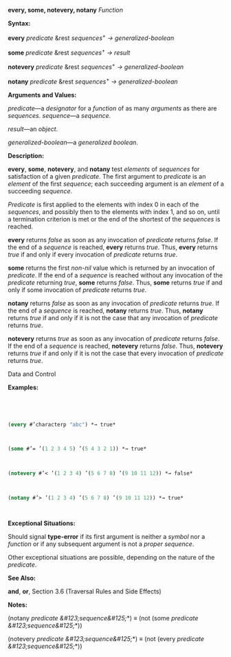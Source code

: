 **every, some, notevery, notany** *Function* 



**Syntax:** 



**every** *predicate* &rest *sequences*<sup>+</sup> *→ generalized-boolean* 



**some** *predicate* &rest *sequences*<sup>+</sup> *→ result* 



**notevery** *predicate* &rest *sequences*<sup>+</sup> *→ generalized-boolean* 



**notany** *predicate* &rest *sequences*<sup>+</sup> *→ generalized-boolean* 



**Arguments and Values:** 



*predicate*—a *designator* for a *function* of as many *arguments* as there are *sequences*. *sequence*—a *sequence*. 



*result*—an *object*. 



*generalized-boolean*—a *generalized boolean*. 



**Description:** 



**every**, **some**, **notevery**, and **notany** test *elements* of *sequences* for satisfaction of a given *predicate*. The first argument to *predicate* is an *element* of the first *sequence*; each succeeding argument is an *element* of a succeeding *sequence*. 



*Predicate* is first applied to the elements with index 0 in each of the *sequences*, and possibly then to the elements with index 1, and so on, until a termination criterion is met or the end of the shortest of the *sequences* is reached. 



**every** returns *false* as soon as any invocation of *predicate* returns *false*. If the end of a *sequence* is reached, **every** returns *true*. Thus, **every** returns *true* if and only if every invocation of *predicate* returns *true*. 



**some** returns the first *non-nil* value which is returned by an invocation of *predicate*. If the end of a *sequence* is reached without any invocation of the *predicate* returning *true*, **some** returns *false*. Thus, **some** returns *true* if and only if some invocation of *predicate* returns *true*. 



**notany** returns *false* as soon as any invocation of *predicate* returns *true*. If the end of a *sequence* is reached, **notany** returns *true*. Thus, **notany** returns *true* if and only if it is not the case that any invocation of *predicate* returns *true*. 



**notevery** returns *true* as soon as any invocation of *predicate* returns *false*. If the end of a *sequence* is reached, **notevery** returns *false*. Thus, **notevery** returns *true* if and only if it is not the case that every invocation of *predicate* returns *true*. 



Data and Control 











**Examples:**
```lisp
 



(every #’characterp "abc") *→ true* 



(some #’= ’(1 2 3 4 5) ’(5 4 3 2 1)) *→ true* 



(notevery #’< ’(1 2 3 4) ’(5 6 7 8) ’(9 10 11 12)) *→ false* 



(notany #’> ’(1 2 3 4) ’(5 6 7 8) ’(9 10 11 12)) *→ true* 




```
**Exceptional Situations:** 



Should signal **type-error** if its first argument is neither a *symbol* nor a *function* or if any subsequent argument is not a *proper sequence*. 



Other exceptional situations are possible, depending on the nature of the *predicate*. 



**See Also:** 



**and**, **or**, Section 3.6 (Traversal Rules and Side Effects) 



**Notes:** 



(notany *predicate \&#123;sequence\&#125;*\*) *≡* (not (some *predicate \&#123;sequence\&#125;*\*)) 



(notevery *predicate \&#123;sequence\&#125;*\*) *≡* (not (every *predicate \&#123;sequence\&#125;*\*)) 



